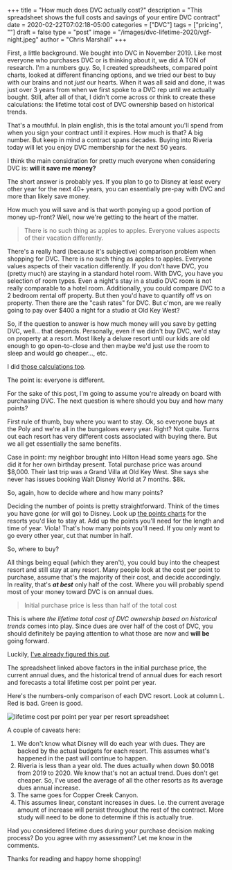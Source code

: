 +++
title = "How much does DVC actually cost?"
description = "This spreadsheet shows the full costs and savings of your entire DVC contract"
date = 2020-02-22T07:02:18-05:00
categories = ["DVC"]
tags = ["pricing", ""]
draft = false
type = "post"
image = "/images/dvc-lifetime-2020/vgf-night.jpeg"
author = "Chris Marshall"
+++

First, a little background. We bought into DVC in November 2019. Like most
everyone who purchases DVC or is
thinking about it, we did A TON of research. I'm a numbers guy. So, I created
spreadsheets, compared point charts, looked at different financing options, and
we tried our best to buy with our brains and not _just_ our hearts. When it was all
said and done, it was just over 3 years from when we first spoke to a DVC rep
until we actually bought. Still, after all of that, I didn't come across or
think to create these calculations: the lifetime total cost of DVC ownership
based on historical trends.

That's a mouthful. In plain english, this is the total amount you'll spend from
when you sign your contract until it expires. How much is that? A big number.
But keep in mind a contract spans decades. Buying into Riveria today will let
you enjoy DVC membership for the next 50 years.

I think the main considration for pretty much everyone when considering DVC is:
__will it save me money?__

The short answer is probably yes. If you plan to go to Disney at least every
other year for the next 40+ years, you can essentially pre-pay with DVC and
more than likely save money.

How much you will save and is that worth ponying up a good portion of money
up-front? Well, now we're getting to the heart of the matter.

> There is no such thing as apples to apples. Everyone values aspects of
> their vacation differently.

There's a really hard (because it's subjective) comparison problem when
shopping for DVC. There is no such thing as apples to apples. Everyone values
aspects of their vacation differently. If you don't have DVC, you (pretty much)
are staying in a standard hotel room. With DVC, you have you
selection of room types. Even a night's stay in a studio DVC room is not really
comparable to a hotel room. Additionally, you could compare DVC to a 2 bedroom
rental off property. But then you'd have to quantify off vs on property. Then
there are the "cash rates" for DVC. But c'mon, are we really going to pay over
$400 a night for a studio at Old Key West?

So, if the question to answer is how much money will you save by getting DVC,
well... that depends. Personally, even if we didn't buy DVC, we'd stay on
property at a resort. Most likely a deluxe resort until our kids are old enough
to go open-to-close and then maybe we'd just use the room to sleep and would
go cheaper..., etc.

I did [those calculations too][1].

The point is: everyone is different.

For the sake of this post, I'm going to assume you're already on board with
purchasing DVC. The next question is where should you buy and how many points?

First rule of thumb, buy where you want to stay. Ok, so everyone buys at the
Poly and we're all in the bungalows every year. Right? Not quite. Turns out
each resort has very different costs associated with buying there. But we all
get essentially the same benefits. 

Case in point: my neighbor brought into Hilton Head some years ago. She did it
for her own birthday present. Total purchase price was around $8,000. Their
last trip was a Grand Villa at Old Key West. She says she never has issues
booking Walt Disney World at 7 months. $8k.

So, again, how to decide where and how many points?

Deciding the number of points is pretty straightforward. Think of the times
you have gone (or will go) to Disney. Look up [the points charts][2] for the
resorts you'd like to stay at. Add up the points you'll need for the length
and time of year. Viola! That's how many points you'll need. If you only
want to go every other year, cut that number in half.

So, where to buy?

All things being equal (which they aren't), you could buy into the cheapest
resort and still stay at any resort. Many people look at the cost per point
to purchase, assume that's the majority of their cost, and decide accordingly.
In reality, that's ___at best___ only half of the cost. Where you will probably
spend most of your money toward DVC is on annual dues.

> Initial purchase price is less than half of the total cost

This is where _the lifetime total cost of DVC ownership based on historical
trends_ comes into play. Since dues are over half of the cost of DVC, you
should definitely be paying attention to what those are now and __will be__
going forward. 

Luckily, [I've already figured this out][3].

The spreadsheet linked above factors in the initial purchase price, the current
annual dues, and the historical trend of annual dues for each resort and
forecasts a total lifetime cost per point per year.

Here's the numbers-only comparison of each DVC resort. Look at column L. Red is bad.
Green is good.

![lifetime cost per point per year per resort spreadsheet](/images/dvc-lifetime-2020/spreadsheet.png)

A couple of caveats here:

1. We don't know what Disney will do each year with dues. They are backed by
  the actual budgets for each resort. This assumes what's happened in the past
  will continue to happen.
1. Riveria is less than a year old. The dues actually when down $0.0018 from
  2019 to 2020. We know that's not an actual trend. Dues don't get cheaper. So,
  I've used the average of all the other resorts as its average dues annual
  increase.
1. The same goes for Copper Creek Canyon.
1. This assumes linear, constant increases in dues. I.e. the current average
  amount of increase will persist throughout the rest of the contract. More
  study will need to be done to determine if this is actually true.

Had you considered lifetime dues during your purchase decision making process?
Do you agree with my assessment? Let me know in the comments.

Thanks for reading and happy home shopping!


[1]: https://docs.google.com/spreadsheets/d/1fd1JDlsFhUgltuRPvwUZxIYAkoWkU-JM8qUNfTpGb8g/edit?usp=sharing
[2]: https://disneyvacationclub.disney.go.com/vacation-planning/points-charts/
[3]: https://docs.google.com/spreadsheets/d/1dwkTbTLXU-7BrhqDh01-SVrrkR53AG4MyTHd27FmEV4/edit?usp=sharing
